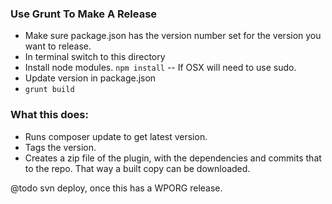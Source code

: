 ### Use Grunt To Make A Release
* Make sure package.json has the version number set for the version you want to release.
* In terminal switch to this directory
* Install node modules. `npm install` -- If OSX will need to use sudo.
* Update version in package.json
* `grunt build`

### What this does:
* Runs composer update to get latest version.
* Tags the version.
* Creates a zip file of the plugin, with the dependencies and commits that to the repo. That way a built copy can be downloaded.

@todo svn deploy, once this has a WPORG release.
